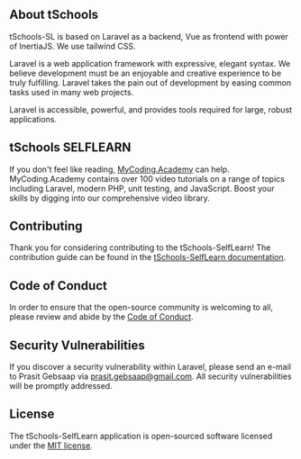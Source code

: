 ## About tSchools
tSchools-SL is based on Laravel as a backend, Vue as frontend with power of InertiaJS. We use tailwind CSS.

Laravel is a web application framework with expressive, elegant syntax. We believe development must be an enjoyable and creative experience to be truly fulfilling. Laravel takes the pain out of development by easing common tasks used in many web projects.

Laravel is accessible, powerful, and provides tools required for large, robust applications.

## tSchools SELFLEARN

If you don't feel like reading, [MyCoding.Academy](https://mycoding.academy) can help. MyCoding.Academy contains over 100 video tutorials on a range of topics including Laravel, modern PHP, unit testing, and JavaScript. Boost your skills by digging into our comprehensive video library.

## Contributing

Thank you for considering contributing to the tSchools-SelfLearn! The contribution guide can be found in the [tSchools-SelfLearn documentation](https://mycoding.academy/tschools-sl/docs/contributions).

## Code of Conduct

In order to ensure that the open-source community is welcoming to all, please review and abide by the [Code of Conduct](https://mycoding.acamemy/docs/tschools-sl/contributions#code-of-conduct).

## Security Vulnerabilities

If you discover a security vulnerability within Laravel, please send an e-mail to Prasit Gebsaap via [prasit.gebsaap@gmail.com](mailto:prasit.gebsaap@gmail.com). All security vulnerabilities will be promptly addressed.

## License

The tSchools-SelfLearn application is open-sourced software licensed under the [MIT license](https://opensource.org/licenses/MIT).
